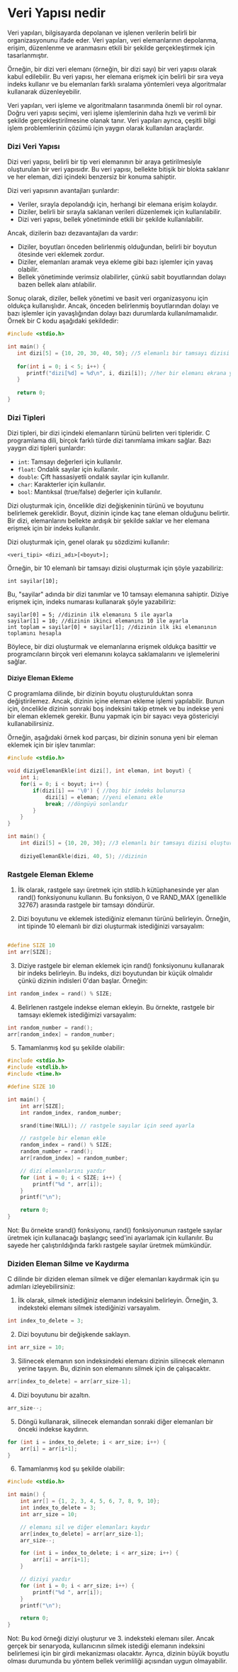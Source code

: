 # Veri Yapısı nedir

Veri yapıları, bilgisayarda depolanan ve işlenen verilerin belirli bir organizasyonunu ifade eder. Veri yapıları, veri elemanlarının depolanma, erişim, düzenlenme ve aranmasını etkili bir şekilde gerçekleştirmek için tasarlanmıştır.

Örneğin, bir dizi veri elemanı (örneğin, bir dizi sayı) bir veri yapısı olarak kabul edilebilir. Bu veri yapısı, her elemana erişmek için belirli bir sıra veya indeks kullanır ve bu elemanları farklı sıralama yöntemleri veya algoritmalar kullanarak düzenleyebilir.

Veri yapıları, veri işleme ve algoritmaların tasarımında önemli bir rol oynar. Doğru veri yapısı seçimi, veri işleme işlemlerinin daha hızlı ve verimli bir şekilde gerçekleştirilmesine olanak tanır. Veri yapıları ayrıca, çeşitli bilgi işlem problemlerinin çözümü için yaygın olarak kullanılan araçlardır.

### Dizi Veri Yapısı

Dizi veri yapısı, belirli bir tip veri elemanının bir araya getirilmesiyle oluşturulan bir veri yapısıdır. Bu veri yapısı, bellekte bitişik bir blokta saklanır ve her eleman, dizi içindeki benzersiz bir konuma sahiptir.

Dizi veri yapısının avantajları şunlardır:

-   Veriler, sırayla depolandığı için, herhangi bir elemana erişim kolaydır.
-   Diziler, belirli bir sırayla saklanan verileri düzenlemek için kullanılabilir.
-   Dizi veri yapısı, bellek yönetiminde etkili bir şekilde kullanılabilir.

Ancak, dizilerin bazı dezavantajları da vardır:

-   Diziler, boyutları önceden belirlenmiş olduğundan, belirli bir boyutun ötesinde veri eklemek zordur.
-   Diziler, elemanları aramak veya ekleme gibi bazı işlemler için yavaş olabilir.
-   Bellek yönetiminde verimsiz olabilirler, çünkü sabit boyutlarından dolayı bazen bellek alanı atılabilir.

Sonuç olarak, diziler, bellek yönetimi ve basit veri organizasyonu için oldukça kullanışlıdır. Ancak, önceden belirlenmiş boyutlarından dolayı ve bazı işlemler için yavaşlığından dolayı bazı durumlarda kullanılmamalıdır. Örnek bir C kodu aşağıdaki şekildedir:

```c
#include <stdio.h>

int main() {
   int dizi[5] = {10, 20, 30, 40, 50}; //5 elemanlı bir tamsayı dizisi oluşturuyoruz
   
   for(int i = 0; i < 5; i++) {
      printf("dizi[%d] = %d\n", i, dizi[i]); //her bir elemanı ekrana yazdırıyoruz
   }
   
   return 0;
}
```


### Dizi Tipleri

Dizi tipleri, bir dizi içindeki elemanların türünü belirten veri tipleridir. C programlama dili, birçok farklı türde dizi tanımlama imkanı sağlar. Bazı yaygın dizi tipleri şunlardır:

-   `int`: Tamsayı değerleri için kullanılır.
-   `float`: Ondalık sayılar için kullanılır.
-   `double`: Çift hassasiyetli ondalık sayılar için kullanılır.
-   `char`: Karakterler için kullanılır.
-   `bool`: Mantıksal (true/false) değerler için kullanılır.

Dizi oluşturmak için, öncelikle dizi değişkeninin türünü ve boyutunu belirlemek gereklidir. Boyut, dizinin içinde kaç tane eleman olduğunu belirtir. Bir dizi, elemanlarını bellekte ardışık bir şekilde saklar ve her elemana erişmek için bir indeks kullanılır.

Dizi oluşturmak için, genel olarak şu sözdizimi kullanılır:

```code
<veri_tipi> <dizi_adı>[<boyut>];
```

Örneğin, bir 10 elemanlı bir tamsayı dizisi oluşturmak için şöyle yazabiliriz:

```code
int sayilar[10];
```

Bu, "sayilar" adında bir dizi tanımlar ve 10 tamsayı elemanına sahiptir. Diziye erişmek için, indeks numarası kullanarak şöyle yazabiliriz:

```code
sayilar[0] = 5; //dizinin ilk elemanını 5 ile ayarla
sayilar[1] = 10; //dizinin ikinci elemanını 10 ile ayarla
int toplam = sayilar[0] + sayilar[1]; //dizinin ilk iki elemanının toplamını hesapla
```

Böylece, bir dizi oluşturmak ve elemanlarına erişmek oldukça basittir ve programcıların birçok veri elemanını kolayca saklamalarını ve işlemelerini sağlar.

#### Diziye Eleman Ekleme

C programlama dilinde, bir dizinin boyutu oluşturulduktan sonra değiştirilemez. Ancak, dizinin içine eleman ekleme işlemi yapılabilir. Bunun için, öncelikle dizinin sonraki boş indeksini takip etmek ve bu indekse yeni bir eleman eklemek gerekir. Bunu yapmak için bir sayacı veya göstericiyi kullanabilirsiniz.

Örneğin, aşağıdaki örnek kod parçası, bir dizinin sonuna yeni bir eleman eklemek için bir işlev tanımlar:

```c
#include <stdio.h>

void diziyeElemanEkle(int dizi[], int eleman, int boyut) {
    int i;
    for(i = 0; i < boyut; i++) {
        if(dizi[i] == '\0') { //boş bir indeks bulunursa
            dizi[i] = eleman; //yeni elemanı ekle
            break; //döngüyü sonlandır
        }
    }
}

int main() {
    int dizi[5] = {10, 20, 30}; //3 elemanlı bir tamsayı dizisi oluşturduk
    
    diziyeElemanEkle(dizi, 40, 5); //dizinin

```

### Rastgele Eleman Ekleme

1.  İlk olarak, rastgele sayı üretmek için stdlib.h kütüphanesinde yer alan rand() fonksiyonunu kullanın. Bu fonksiyon, 0 ve RAND_MAX (genellikle 32767) arasında rastgele bir tamsayı döndürür.
    
2.  Dizi boyutunu ve eklemek istediğiniz elemanın türünü belirleyin. Örneğin, int tipinde 10 elemanlı bir dizi oluşturmak istediğinizi varsayalım:

```c

#define SIZE 10
int arr[SIZE];

```

3.  Diziye rastgele bir eleman eklemek için rand() fonksiyonunu kullanarak bir indeks belirleyin. Bu indeks, dizi boyutundan bir küçük olmalıdır çünkü dizinin indisleri 0'dan başlar. Örneğin:

```c
int random_index = rand() % SIZE;
```

4.  Belirlenen rastgele indekse eleman ekleyin. Bu örnekte, rastgele bir tamsayı eklemek istediğimizi varsayalım:

```c
int random_number = rand();
arr[random_index] = random_number;
```

5.  Tamamlanmış kod şu şekilde olabilir:

```c
#include <stdio.h>
#include <stdlib.h>
#include <time.h>

#define SIZE 10

int main() {
    int arr[SIZE];
    int random_index, random_number;

    srand(time(NULL)); // rastgele sayılar için seed ayarla

    // rastgele bir eleman ekle
    random_index = rand() % SIZE;
    random_number = rand();
    arr[random_index] = random_number;

    // dizi elemanlarını yazdır
    for (int i = 0; i < SIZE; i++) {
        printf("%d ", arr[i]);
    }
    printf("\n");

    return 0;
}
```

Not: Bu örnekte srand() fonksiyonu, rand() fonksiyonunun rastgele sayılar üretmek için kullanacağı başlangıç seed'ini ayarlamak için kullanılır. Bu sayede her çalıştırıldığında farklı rastgele sayılar üretmek mümkündür.

### Diziden Eleman Silme ve Kaydırma

C dilinde bir diziden eleman silmek ve diğer elemanları kaydırmak için şu adımları izleyebilirsiniz:

1.  İlk olarak, silmek istediğiniz elemanın indeksini belirleyin. Örneğin, 3. indeksteki elemanı silmek istediğinizi varsayalım.

```c
int index_to_delete = 3;
```

2.  Dizi boyutunu bir değişkende saklayın.

```c
int arr_size = 10;
```

3.  Silinecek elemanın son indeksindeki elemanı dizinin silinecek elemanın yerine taşıyın. Bu, dizinin son elemanını silmek için de çalışacaktır.

```c
arr[index_to_delete] = arr[arr_size-1];
```

4.  Dizi boyutunu bir azaltın.

```c
arr_size--;
```

5.  Döngü kullanarak, silinecek elemandan sonraki diğer elemanları bir önceki indekse kaydırın.

```c
for (int i = index_to_delete; i < arr_size; i++) {
    arr[i] = arr[i+1];
}
```

6.  Tamamlanmış kod şu şekilde olabilir:

```c
#include <stdio.h>

int main() {
    int arr[] = {1, 2, 3, 4, 5, 6, 7, 8, 9, 10};
    int index_to_delete = 3;
    int arr_size = 10;

    // elemanı sil ve diğer elemanları kaydır
    arr[index_to_delete] = arr[arr_size-1];
    arr_size--;

    for (int i = index_to_delete; i < arr_size; i++) {
        arr[i] = arr[i+1];
    }

    // diziyi yazdır
    for (int i = 0; i < arr_size; i++) {
        printf("%d ", arr[i]);
    }
    printf("\n");

    return 0;
}
```


Not: Bu kod örneği diziyi oluşturur ve 3. indeksteki elemanı siler. Ancak gerçek bir senaryoda, kullanıcının silmek istediği elemanın indeksini belirlemesi için bir girdi mekanizması olacaktır. Ayrıca, dizinin büyük boyutlu olması durumunda bu yöntem bellek verimliliği açısından uygun olmayabilir.




